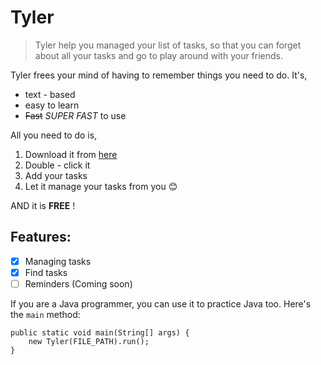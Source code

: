 # Tyler

> Tyler help you managed your list of tasks, 
> so that you can forget about all your tasks and 
> go to play around with your friends.

Tyler frees your mind of having to remember things you need to do. It's,
- text - based
- easy to learn
- ~~Fast~~ _SUPER FAST_ to use

All you need to do is,
1. Download it from [here](https://github.com/Ty-stan0417/ip)
2. Double - click it
3. Add your tasks
4. Let it manage your tasks from you :blush:

AND it is **FREE** !

## Features:

- [X] Managing tasks
- [X] Find tasks
- [ ] Reminders (Coming soon)

If you are a Java programmer, you can use it to practice Java too. Here's the `main` method:
```
public static void main(String[] args) {
    new Tyler(FILE_PATH).run();
}
```
